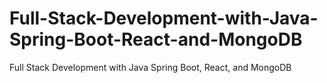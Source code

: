 # Full-Stack-Development-with-Java-Spring-Boot-React-and-MongoDB
Full Stack Development with Java Spring Boot, React, and MongoDB
